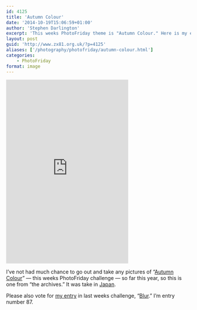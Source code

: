```yaml
---
id: 4125
title: 'Autumn Colour'
date: '2014-10-19T15:06:59+01:00'
author: 'Stephen Darlington'
excerpt: 'This weeks PhotoFriday theme is "Autumn Colour." Here is my entry.'
layout: post
guid: 'http://www.zx81.org.uk/?p=4125'
aliases: ['/photography/photofriday/autumn-colour.html']
categories:
    - PhotoFriday
format: image
---
```


<iframe allowfullscreen="" frameborder="0" height="500" loading="lazy" mozallowfullscreen="" msallowfullscreen="" oallowfullscreen="" src="https://www.flickr.com/photos/stephendarlington/5093751393/player/" webkitallowfullscreen="" width="333"></iframe>

I’ve not had much chance to go out and take any pictures of “[Autumn Colour](http://www.photofriday.com/challenge.php?id=1442)” — this weeks PhotoFriday challenge — so far this year, so this is one from “the archives.” It was take in [Japan](http://www.zx81.org.uk/travel/japan-kamikochi.html "Japan: Kamikochi").

Please also vote for [my entry](http://www.zx81.org.uk/photography/photofriday/blur.html "Blur") in last weeks challenge, “[Blur](http://www.photofriday.com/linkviewer.php?id=1440).” I’m entry number 87.